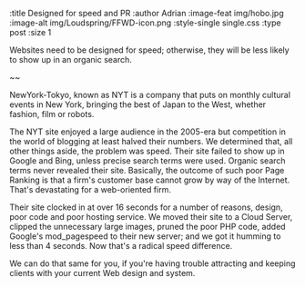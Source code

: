 :title Designed for speed and PR
:author Adrian
:image-feat img/hobo.jpg
:image-alt img/Loudspring/FFWD-icon.png
:style-single single.css
:type post
:size 1

<p>Websites need to be designed for speed; otherwise, they will be less likely to show up in an organic search.</p>
~~
<p>NewYork-Tokyo, known as NYT is a company that puts on monthly cultural events in New York, bringing the best of Japan to the West, whether fashion, film or robots.</p>
<p>The NYT site enjoyed a large audience in the 2005-era but competition in the world of blogging at least halved their numbers. We determined that, all other things aside, the problem was speed. Their site failed to show up in Google and Bing, unless precise search terms were used. Organic search terms never revealed their site. Basically, the outcome of such poor Page Ranking is that a firm's customer base cannot grow by way of the Internet. That's devastating for a web-oriented firm.</p>
<p>Their site clocked in at over 16 seconds for a number of reasons, design, poor code and poor hosting service. We moved their site to a Cloud Server, clipped the unnecessary large images, pruned the poor PHP code, added Google's mod_pagespeed to their new server; and we got it humming to less than 4 seconds. Now that's a radical speed difference.</p>

<p>We can do that same for you, if you're having trouble attracting and keeping clients with your current Web design and system.</p>
